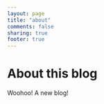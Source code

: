 ```yaml
---
layout: page
title: "about"
comments: false
sharing: true
footer: true
---
```


# About this blog

Woohoo! A new blog!
